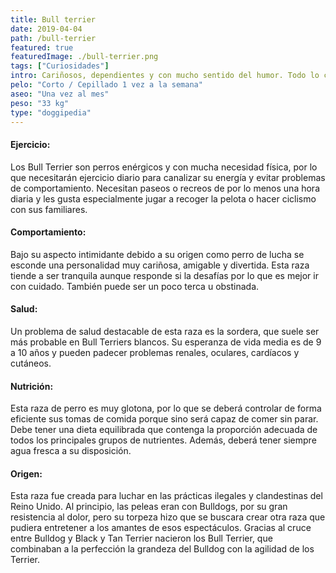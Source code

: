 ```yaml
---
title: Bull terrier
date: 2019-04-04
path: /bull-terrier
featured: true
featuredImage: ./bull-terrier.png
tags: ["Curiosidades"]
intro: Cariñosos, dependientes y con mucho sentido del humor. Todo lo contrario a lo que parecen físicamente.
pelo: "Corto / Cepillado 1 vez a la semana"
aseo: "Una vez al mes"
peso: "33 kg"
type: "doggipedia"
---
```


#### Ejercicio:
Los Bull Terrier son perros enérgicos y con mucha necesidad física, por lo que necesitarán ejercicio diario para canalizar su energía y evitar problemas de comportamiento. Necesitan paseos o recreos de por lo menos una hora diaria y les gusta especialmente jugar a recoger la pelota o hacer ciclismo con sus familiares.

#### Comportamiento:
Bajo su aspecto intimidante debido a su origen como perro de lucha se esconde una personalidad muy cariñosa, amigable y divertida. Esta raza tiende a ser tranquila aunque responde si la desafías por lo que es mejor ir con cuidado. También puede ser un poco terca u obstinada.

#### Salud:
Un problema de salud destacable de esta raza es la sordera, que suele ser más probable en Bull Terriers blancos. Su esperanza de vida media es de 9 a 10 años y pueden padecer problemas renales, oculares, cardíacos y cutáneos.

#### Nutrición:
Esta raza de perro es muy glotona, por lo que se deberá controlar de forma eficiente sus tomas de comida porque sino será capaz de comer sin parar. Debe tener una dieta equilibrada que contenga la proporción adecuada de todos los principales grupos de nutrientes. Además, deberá tener siempre agua fresca a su disposición.

#### Origen:
Esta raza fue creada para luchar en las prácticas ilegales y clandestinas del Reino Unido. Al principio, las peleas eran con Bulldogs, por su gran resistencia al dolor, pero su torpeza hizo que se buscara crear otra raza que pudiera entretener a los amantes de esos espectáculos. Gracias al cruce entre Bulldog y Black y Tan Terrier nacieron los Bull Terrier, que combinaban a la perfección la grandeza del Bulldog con la agilidad de los Terrier.

